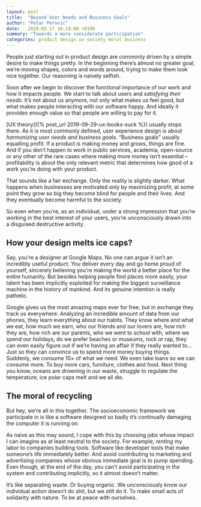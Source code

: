 ```yaml
---
layout: post
title:  "Beyond User Needs and Business Goals"
author: "Petar Perovic"
date:   2020-05-17 10:10:00 +0100
summary: "Towards a more considerate participation"
categories: product design ux society moral business
---
```

People just starting out in product design are commonly driven by a simple desire to make things pretty. In the beginning there’s almost no greater goal, we’re moving shapes, colors and words around, trying to make them look nice together. Our reasoning is naively selfish.

Soon after we begin to discover the functional importance of our work and how it impacts people. We start to talk about users and _satisfying their needs_. It’s not about us anymore, not only what makes us feel good, but what makes people interacting with our software happy.  And ideally it provides enough value so that people are willing to pay for it.

[UX theory]({% post_url 2019-09-29-ux-books-suck %}) usually stops there. As it is most commonly defined, user experience design is about _harmonizing user needs and business goals_. “Business goals” usually equalling profit. If a product is making money and grows, things are fine. And if you don’t happen to work in public services, academia, open-source or any other of the rare cases where making more money isn’t essential – profitability is about the only relevant metric that determines how good of a work you’re doing with your product.

That sounds like a fair exchange. Only the reality is slightly darker. What happens when businesses are motivated only by maximizing profit, at some point they grow so big they become blind for people and their lives. And they eventually become harmful to the society.

So even when you’re, as an individual, under a strong impression that you’re working in the best interest of your users, you’re unconsciously drawn into a disguised destructive activity.

## How your design melts ice caps?

Say, you’re a designer at Google Maps. No one can argue it isn’t an incredibly useful product. You deliver every day and go home proud of yourself, sincerely believing you’re making the world a better place for the entire humanity. But besides helping people find places more easily, your talent has been implicitly exploited for making the biggest surveillance machine in the history of mankind. And its genuine intention is really pathetic.

Google gives us the most amazing maps ever for free, but in exchange they track us everywhere. Analyzing an incredible amount of data from our phones, they learn everything about our habits. They know where and what we eat, how much we earn, who our friends and our lovers are, how rich they are, how rich are our parents, who we went to school with, where we spend our holidays, do we prefer beaches or museums, rock or rap, they can even easily figure out if we’re having an affair if they really wanted to… Just so they can convince us to spend more money buying things. Suddenly, we consume 10× of what we need. We even take loans so we can consume more. To buy more cars, furniture, clothes and food. Next thing you know, oceans are drowning in our waste, struggle to regulate the temperature, ice polar caps melt and we all die.

## The moral of recycling

But hey, we’re all in this together. The socioeconomic framework we participate in is like a software designed so badly it’s continually damaging the computer it is running on.

As naive as this may sound, I cope with this by choosing jobs whose impact I can imagine as at least neutral to the society. For example, _renting_ my labor to companies building tools. Software like developer tools that make someone’s life immediately better. And avoid contributing to marketing and advertising companies whose obvious immediate goal is to pump spending. Even though, at the end of the day, you can’t avoid participating in the system and contributing implicitly, so it almost doesn’t matter.

It’s like separating waste. Or buying organic. We unconsciously know our individual action doesn’t do shit, but we still do it. To make small acts of solidarity with nature. To be at peace with ourselves.